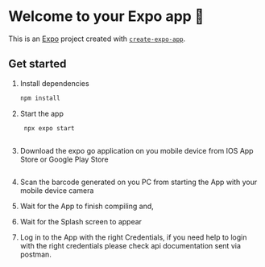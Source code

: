 # Welcome to your Expo app 👋

This is an [Expo](https://expo.dev) project created with [`create-expo-app`](https://www.npmjs.com/package/create-expo-app).

## Get started

1. Install dependencies

   ```bash
   npm install
   ```

2. Start the app

   ```bash
    npx expo start
   ```
   ```bash
3. Download the expo go application on you mobile device from IOS App Store or Google Play Store
   ```

4. Scan the barcode generated on you PC from starting the App with your mobile device camera

5. Wait for the App to finish compiling and,

6. Wait for the Splash screen to appear

7. Log in to the App with the right Credentials, if you need help to login with the right credentials please check api documentation sent via postman.